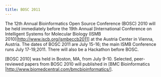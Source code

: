 ```yaml
---
title: BOSC 2011
---
```


The 12th Annual Bioinformatics Open Source Conference (BOSC) 2010 will
be held immediately before the 19th Annual \[International Conference on
Intelligent Systems for Molecular Biology (ISMB
2010)|<http://www.iscb.org/ismbeccb2011>\] at the Austria Center in
Vienna, Austria. The dates of BOSC 2011 are July 15-16; the main ISMB
Conference runs July 17-19,2011. There will also be a Hackathon before
BOSC.

\[BOSC 2010\] was held in Boston, MA, from July 9-10. Selected,
peer-reviewed papers from BOSC 2010 will published in \[BMC
Bioinformatics |<http://www.biomedcentral.com/bmcbioinformatics/>\].
